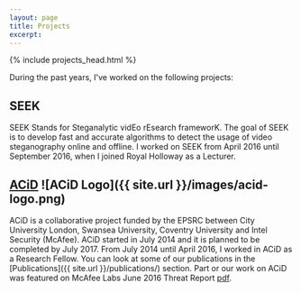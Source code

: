 ```yaml
---
layout: page
title: Projects
excerpt:
---
```


{% include projects_head.html %}

During the past years, I've worked on the following projects:

## SEEK

SEEK Stands for Steganalytic vidEo rEsearch frameworK. The goal of SEEK is to develop fast and accurate algorithms to detect the usage of video steganography online and offline. I worked on SEEK from April 2016 until September 2016, when I joined Royal Holloway as a Lecturer.

## [ACiD](http://acidproject.org.uk) ![ACiD Logo]({{ site.url }}/images/acid-logo.png)
 ACiD is a collaborative project funded by the EPSRC between City University London, Swansea University, Coventry University and Intel Security (McAfee). ACiD started in July 2014 and it is planned to be completed by July 2017. From July 2014 until April 2016, I worked in ACiD as a Research Fellow. You can look at some of our publications in the [Publications]({{ site.url }}/publications/) section. Part or our work on ACiD was featured on McAfee Labs June 2016 Threat Report [pdf](http://www.mcafee.com/us/resources/reports/rp-quarterly-threats-may-2016.pdf).
